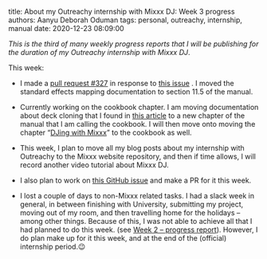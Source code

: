 title: About my Outreachy internship with Mixxx DJ: Week 3 progress
authors: Aanyu Deborah Oduman
tags: personal, outreachy, internship, manual
date: 2020-12-23 08:09:00

_This is the third of many weekly progress reports that I will be publishing for the duration of my Outreachy internship with Mixxx DJ_.

This week:

* I made a [pull request #327](https://github.com/mixxxdj/manual/pull/327) in response to [this issue](https://github.com/mixxxdj/manual/issues/289) . I moved the standard effects mapping documentation to section 11.5 of the manual.

* Currently working on the cookbook chapter. I am moving documentation about deck cloning that I found in [this article](https://mixxx.discourse.group/t/new-in-2-3-deck-cloning/20267) to a new chapter of the manual that I am calling the cookbook. I will then move onto moving the chapter “[DJing with Mixxx](https://manual.mixxx.org/2.3/en/chapters/djing_with_mixxx.html)” to the cookbook as well.

* This week, I plan to move all my blog posts about my internship with Outreachy to the Mixxx website repository, and then if time allows, I will record another video tutorial about Mixxx DJ.

* I also plan to work on [this GitHub issue](https://github.com/mixxxdj/manual/issues/320.) and make a PR for it this week.

* I lost a couple of days to non-Mixxx related tasks. I had a slack week in general, in between finishing with University, submitting my project, moving out of my room, and then travelling home for the holidays – among other things. Because of this, I was not able to achieve all that I had planned to do this week. (see [Week 2 – progress report]({filename/news/2020-12-14-week-2-progress.md})). However, I do plan make up for it this week, and at the end of the (official) internship period.😉
